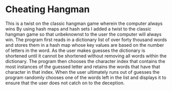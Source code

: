 # Cheating Hangman
This is a twist on the classic hangman game wherein the computer always wins
By using hash maps and hash sets I added a twist to the classic hangman game so that unbeknownst to the user the computer will always win. The program first reads in a dictionary list of over forty thousand words and stores them in a hash map whose key values are based on the number of letters in the word. As the user makes guesses the dictionary is shortened until it cannot be shortened without removing all words within the dictionary. The program then chooses the character index that contains the most instances of the guessed letter and retains the words that have that character in that index. When the user ultimately runs out of guesses the program randomly chooses one of the words left in the list and displays it to ensure that the user does not catch on to the deception.
